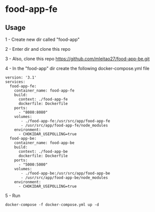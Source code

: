 # food-app-fe
## Usage
1 - Create new dir called "food-app"

2 - Enter dir and clone this repo

3 - Also, clone this repo https://github.com/mleitao27/food-app-be.git

4 - In the "food-app" dir create the following docker-compose.yml file
```
version: '3.1'
services:
  food-app-fe:
    container_name: food-app-fe
    build:
      context: ./food-app-fe
      dockerfile: Dockerfile
    ports:
      - "8080:8080"
    volumes:
       - ./food-app-fe:/usr/src/app/food-app-fe
       - /usr/src/app/food-app-fe/node_modules
    environment:
      - CHOKIDAR_USEPOLLING=true
  food-app-be:
    container_name: food-app-be
    build:
      context: ./food-app-be
      dockerfile: Dockerfile
    ports:
      - "5000:5000"
    volumes:
       - ./food-app-be:/usr/src/app/food-app-be
       - /usr/src/app/food-app-be/node_modules
    environment:
      - CHOKIDAR_USEPOLLING=true
```
5 - Run
```
docker-compose -f docker-compose.yml up -d
```
